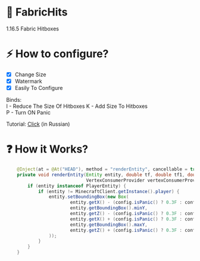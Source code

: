# 🔌 FabricHits
1.16.5 Fabric Hitboxes

# ⚡ How to configure?
- [x] Change Size
- [x] Watermark
- [x] Easily To Configure

Binds:  
I - Reduce The Size Of Hitboxes
K - Add Size To Hitboxes  
P - Turn ON Panic

Tutorial: [Click](https://www.youtube.com/watch?v=3ZnQzPpPy1o) (in Russian)

# ❓ How it Works?
```java
    @Inject(at = @At("HEAD"), method = "renderEntity", cancellable = true)
    private void renderEntity(Entity entity, double tf, double tf1, double tf2, float tf3, MatrixStack matrixStack,
                              VertexConsumerProvider vertexConsumerProvider, CallbackInfo ci) {
        if (entity instanceof PlayerEntity) {
            if (entity != MinecraftClient.getInstance().player) {
                entity.setBoundingBox(new Box(
                        entity.getX() - (config.isPanic() ? 0.3F : config.getSize()),
                        entity.getBoundingBox().minY,
                        entity.getZ() - (config.isPanic() ? 0.3F : config.getSize()),
                        entity.getX() + (config.isPanic() ? 0.3F : config.getSize()),
                        entity.getBoundingBox().maxY,
                        entity.getZ() + (config.isPanic() ? 0.3F : config.getSize())
                ));
            }
        }
    }

``` 
